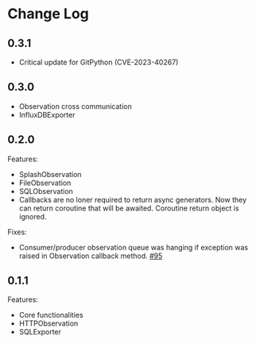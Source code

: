 # Change Log

## 0.3.1

* Critical update for GitPython (CVE-2023-40267)

## 0.3.0

* Observation cross communication
* InfluxDBExporter

## 0.2.0

Features:
* SplashObservation
* FileObservation
* SQLObservation
* Callbacks are no loner required to return async generators. Now they can
return coroutine that will be awaited. Coroutine return object is ignored.

Fixes:
* Consumer/producer observation queue was hanging if exception was raised in
Observation callback method. [#95](https://github.com/nikolamilojica/illuminate/pull/95)

## 0.1.1

Features:
* Core functionalities
* HTTPObservation
* SQLExporter
